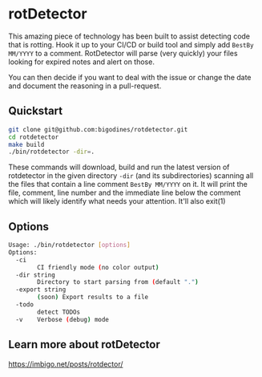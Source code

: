 # rotDetector

This amazing piece of technology has been built to assist detecting code that is rotting. Hook it up to your CI/CD or build tool and simply add `BestBy MM/YYYY` to a comment. RotDetector will parse (very quickly) your files looking for expired notes and alert on those.

You can then decide if you want to deal with the issue or change the date and document the reasoning in a pull-request.

## Quickstart

```bash
git clone git@github.com:bigodines/rotdetector.git
cd rotdetector
make build
./bin/rotdetector -dir=.
```

These commands will download, build and run the latest version of rotdetector in the given directory `-dir` (and its subdirectories) scanning all the files that contain a line comment `BestBy MM/YYYY` on it. It will print the file, comment, line number and the immediate line below the comment which will likely identify what needs your attention. It'll also exit(1)

## Options

```bash
Usage: ./bin/rotdetector [options]
Options:
  -ci
    	CI friendly mode (no color output)
  -dir string
    	Directory to start parsing from (default ".")
  -export string
    	(soon) Export results to a file
  -todo
    	detect TODOs
  -v	Verbose (debug) mode
```

## Learn more about rotDetector

https://imbigo.net/posts/rotdector/

